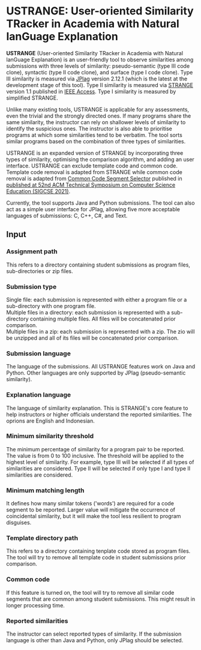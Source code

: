 # USTRANGE: User-oriented Similarity TRacker in Academia with Natural lanGuage Explanation

**USTRANGE** \(User-oriented Similarity TRacker in Academia with Natural lanGuage Explanation\) is an user-friendly tool to observe similarities among submissions with three levels of similarity: pseudo-semantic (type III code clone), syntactic (type II code clone), and surface (type I code clone). Type III similarity is measured via [JPlag](https://github.com/jplag/jplag) version 2.12.1 (which is the latest at the development stage of this tool). Type II similarity is measured via [STRANGE](https://github.com/oscarkarnalim/strange) version 1.1 published in [IEEE Access](https://doi.org/10.1109/ACCESS.2021.3073703). Type I similarity is measured by simplified STRANGE. 

Unlike many existing tools, USTRANGE is applicable for any assessments, even the trivial and the strongly directed ones. If many programs share the same similarity, the instructor can rely on shallower levels of similarity to identify the suspicious ones. The instructor is also able to prioritise programs at which some similarities tend to be verbatim. The tool sorts similar programs based on the combination of three types of similarities.

USTRANGE is an expanded version of STRANGE by incorporating three types of similarity, optimising the comparison algorithm, and adding an user interface. USTRANGE can exclude template code and common code. Template code removal is adapted from STRANGE while common code removal is adapted from [Common Code Segment Selector](https://github.com/oscarkarnalim/c2s2) published in [published at 52nd ACM Technical Symposium on Computer Science Education (SIGCSE 2021)](https://dl.acm.org/doi/10.1145/3408877.3432436).

Currently, the tool supports Java and Python submissions. The tool can also act as a simple user interface for JPlag, allowing five more acceptable languages of submissions: C, C++, C#, and Text.

## Input 
### Assignment path
This refers to a directory containing student submissions as program files, sub-directories or zip files.

### Submission type
Single file: each submission is represented with either a program file or a sub-directory with one program file.  
Multiple files in a directory: each submission is represented with a sub-directory containing multiple files. All files will be concatenated prior comparison.  
Multiple files in a zip: each submission is represented with a zip. The zio will be unzipped and all of its files will be concatenated prior comparison.  

### Submission language
The language of the submissions. All USTRANGE features work on Java and Python. Other languages are only supported by JPlag (pseudo-semantic similarity).

### Explanation language
The language of similarity explanation. This is STRANGE's core feature to help instructors or higher officials understand the reported similarities. The oprions are English and Indonesian.

### Minimum similarity threshold
The minimum percentage of similarity for a program pair to be reported. The value is from 0 to 100 inclusive. The threshold will be applied to the highest level of similarity. For example, type III will be selected if all types of similarities are considered. Type II will be selected if only type I and type II similarities are considered.

### Minimum matching length
It defines how many similar tokens ('words') are required for a code segment to be reported. Larger value will mitigate the occurrence of coincidental similarity, but it will make the tool less resilient to program disguises.

### Template directory path
This refers to a directory containing tenplate code stored as program files. The tool will try to remove all template code in student submissions prior comparison.

### Common code
If this feature is turned on, the tool will try to remove all similar code segments that are common among student submissions. This might result in longer processing time.

### Reported similarities
The instructor can select reported types of similarity. If the submission language is other than Java and Python, only JPlag should be selected.
